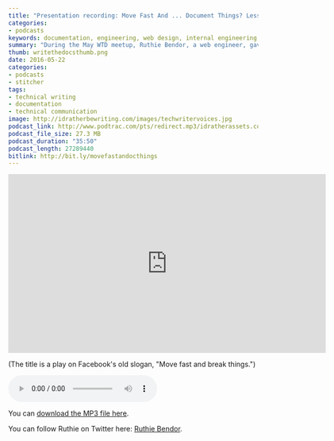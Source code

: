 ```yaml
---
title: "Presentation recording: Move Fast And ... Document Things? Lessons learned in building documentation culture at a startup, by Ruthie Bendor"
categories:
- podcasts
keywords: documentation, engineering, web design, internal engineering documentation
summary: "During the May WTD meetup, Ruthie Bendor, a web engineer, gave a presentation titled Move Fast And ... Document Things? Lessons learned in building documentation culture at a startup. This post contains the audio and video recording of her presentation."
thumb: writethedocsthumb.png
date: 2016-05-22
categories: 
- podcasts
- stitcher
tags:
- technical writing
- documentation
- technical communication
image: http://idratherbewriting.com/images/techwritervoices.jpg
podcast_link: http://www.podtrac.com/pts/redirect.mp3/idratherassets.com/podcasts/ruthiemovefastanddocwtd.mp3
podcast_file_size: 27.3 MB
podcast_duration: "35:50"
podcast_length: 27289440
bitlink: http://bit.ly/movefastandocthings
---
```


<iframe width="640" height="360" src="https://www.youtube.com/embed/mMr16fzjY7M" frameborder="0" allowfullscreen></iframe>

(The title is a play on Facebook's old slogan, "Move fast and break things.")

<p><audio controls="controls"><source src="http://www.podtrac.com/pts/redirect.mp3/idratherassets.com/podcasts/ruthiemovefastanddocwtd.mp3" type="audio/mpeg" /></audio></p>

You can <a href="http://www.podtrac.com/pts/redirect.mp3/idratherassets.com/podcasts/ruthiemovefastanddocwtd.mp3" alt="Ruthie BenDor">download the MP3 file here</a>.

You can follow Ruthie on Twitter here: [Ruthie Bendor](https://twitter.com/unruthless).

